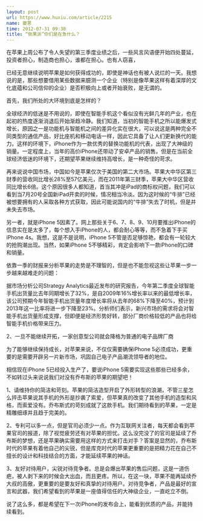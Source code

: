 ```yaml
---
layout: post
url: https://www.huxiu.com/article/2215
name: 夔蒽
time: 2012-07-31 09:30
title: “倒果派”你们是在急什么？
---
```

在苹果上周公布了令人失望的第三季度业绩之后，一些风言风语便开始四处蔓延，投资者担心，制造商也担心，谁都在担心。也有人窃喜，

已经无意继续说明苹果是如何获得成功的，即使是神话也有被人说烂的一天。我想说的是，那些想要借用某些数据来臆测一个企业（特别是像苹果这样有着深厚的文化底蕴和公司信仰的企业）是否积极向上或者开始衰败，是无谓的。

首先，我们所处的大环境到底是怎样的？

全球经济的低迷是不用说的，即使在智能手机这个看似没有光鲜几年的产业，也在起初的热度逐渐消退后开始渐趋冷静。我们知道，当初的智能手机之所以能爆发式增长，原因之一是功能机与智能机之间的差异化实在很大，可以说这是两种完全不同类型的通信产品，好比座机和移动电话一样，因此它具备了让人们更新换代的能力。这样的环境下，iPhone作为一款优秀的替换功能机的代表，出现了大神级的销量。一定程度上，当年的高价iPhone还带动了安卓产品的销售。但是在当前全球经济低迷的环境下，还期望苹果继续维持高增长，是一种奇怪的苛求。

再来说说中国市场，中国如今是苹果仅次于美国的第二大市场。苹果大中华区第三财季的营收同比增长28%至57亿美元，而在2011年第三财季，苹果大中华区营收同比增长6倍。这个原因很多人都知道，首当其冲是iPad的商标权问题，我们可以看到当7月20号全国新iPad开卖的时候，情况相当冷淡。因为这时候的“牛排”已经被想要拥有的人采取各种方式获取，因此可能说国内的“牛排”失去了时机，但是并未失去市场。

另一者，就是iPhone 5因素了。网上那些关于6、7、8、9、10月要推出iPhone的信息实在是太多了，每个想入手iPhone的人，都会耐心等等，而不急着下手买iPhone 4s。我想，这是不是说明，iPhone 5不管是否足够惊艳，都会有一轮较大的抢购潮出现。当然，如果iPhone 5不够精彩，肯定会影响下一款iPhone的口碑和销量。

依靠一季的财报来分析苹果的走势是不理智的，但是也不能忽视这些让苹果一步一步越来越难走的问题：

据市场分析公司Strategy Analytics最近发布的研究报告，今年第二季度全球智能手机出货量比去年同期增长了32%，是自2009年16%增长率以来的最低增长率，该公司预期今年智能手机出货量年度增长率将从去年的68%下降至40%，预计到2013年这一比率将进一步下降至23%。分析师们表示，新兴市场的需求将会对智能手机出货量形成支撑，但即便是经济形势好转，部分厂商价格较低的产品也将给智能手机价格带来压力。

2、一旦不能继续开拓，一家创意型公司就会降格为普通的电子品牌厂商

为了能够继续保持成长，对苹果来说，不仅仅需要确保iPhone 5必须成功，更重要的是需要开辟另一片新市场，巩固自己电子产品潮流领导者的地位。

相信现在iPhone 5已经投入生产了，要说iPhone 5需要实现这些那些已经多余，不如转过头来说说我们对没有乔布斯的苹果的期望吧！

1、请维持你的简洁和苛刻。苹果的简洁造型开启了外形转型的浪潮，不管三星怎么抨击苹果说其手机的外形是抄袭了索爱，但苹果真的改变了其他手机的造型和风格，而索爱没有。乔布斯式的苛刻成就了这款手机。我们期待看到的苹果，一定是精雕细琢并且趋于完美的。

2、专利可以多一点，但是官司必须少一点。作为互联网关注者，每天都会看到苹果官司的报道，除了视觉疲劳还有对苹果的担忧。这么没完没了的官司是延续了乔布斯的梦想，还是苹果确实需要用这样的方式来打击对手？答案是显然的，乔布斯时代的苹果有着他自己的尖锐，但是库克时代的苹果更重要的是把精力花在自己不擅长的设计和科技结合的方面，才能延续苹果的神话。

3、友好对待用户，尖锐对待竞争者。总是会爆出苹果的售后问题，这是一道伤疤，被人剥下来的时候会大出血，而且更疼。所以，在这一块，苹果不能再延续乔大叔的高傲，更重要的是要友好和真挚的对待用户。对待竞争者，产品是最好的宣言和武器，我们希望看到的苹果是一座值得信任的大神级企业，一直屹立不倒。

说了这么多，都是希望在下一次iPhone的发布会上，能看到优质的产品，并能持续看到。

